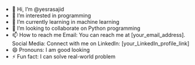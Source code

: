 - 👋 Hi, I’m @yesrasajid
- 👀 I’m interested in programming
- 🌱 I’m currently learning in machine learning
- 💞️ I’m looking to collaborate on Python programming
- 📫 How to reach me Email: You can reach me at [your_email_address].
Social Media: Connect with me on LinkedIn: [your_LinkedIn_profile_link]
- 😄 Pronouns: I am good looking
- ⚡ Fun fact: I can solve real-world problem

<!---
yesrasajid/yesrasajid is a ✨ special ✨ repository because its `README.md` (this file) appears on your GitHub profile.
You can click the Preview link to take a look at your changes.
--->
